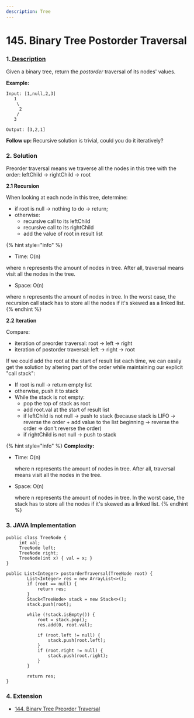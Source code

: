 ```yaml
---
description: Tree
---
```


# 145. Binary Tree Postorder Traversal

### 1.[ Description](https://leetcode.com/problems/binary-tree-postorder-traversal/description/)

Given a binary tree, return the _postorder_ traversal of its nodes' values.

**Example:**

```text
Input: [1,null,2,3]
   1
    \
     2
    /
   3

Output: [3,2,1]
```

**Follow up:** Recursive solution is trivial, could you do it iteratively?



### 2. Solution

Preorder traversal means we traverse all the nodes in this tree with the order: leftChild -&gt; rightChild -&gt; root

**2.1 Recursion**

When looking at each node in this tree, determine: 

* if root is null -&gt; nothing to do -&gt; return;
* otherwise:
  * recursive call to its leftChild 
  * recursive call to its rightChild
  * add the value of root in result list

{% hint style="info" %}
* Time: O\(n\)  

where n represents the amount of nodes in tree. After all, traversal means visit all the nodes in the tree.

* Space: O\(n\)  

where n represents the amount of nodes in tree. In the worst case, the recursion call stack has to store all the nodes if it's skewed as a linked list.
{% endhint %}

**2.2 Iteration**

Compare:

* iteration of preorder traversal: root -&gt; left -&gt; right
* iteration of postorder traversal: left -&gt; right -&gt; root

If we could add the root at the start of result list each time, we can easily get the solution by altering part of the order while maintaining our explicit "call stack":

* If root is null -&gt; return empty list
* otherwise, push it to stack
* While the stack is not empty:
  * pop the top of stack as root
  * add root.val at the start of result list 
  * if leftChild is not null -&gt; push to stack \(because stack is LIFO -&gt; reverse the order + add value to the list beginning -&gt; reverse the order  =&gt; don't reverse the order\)
  * if rightChild is not null -&gt; push to stack

{% hint style="info" %}
**Complexity:**

* Time: O\(n\)  

  where n represents the amount of nodes in tree. After all, traversal means visit all the nodes in the tree.

* Space: O\(n\)  

  where n represents the amount of nodes in tree. In the worst case, the stack has to store all the nodes if it's skewed as a linked list.
{% endhint %}



### 3. JAVA Implementation

```text
public class TreeNode {
     int val;
     TreeNode left;
     TreeNode right;
     TreeNode(int x) { val = x; }
}

public List<Integer> postorderTraversal(TreeNode root) {
        List<Integer> res = new ArrayList<>();
        if (root == null) {
            return res;
        }
        Stack<TreeNode> stack = new Stack<>();
        stack.push(root);
        
        while (!stack.isEmpty()) {
            root = stack.pop();
            res.add(0, root.val);
            
            if (root.left != null) {
                stack.push(root.left);
            }
            if (root.right != null) {
                stack.push(root.right);
            }
        }
        
        return res;
}
```



### 4. Extension

* [144. Binary Tree Preorder Traversal](https://app.gitbook.com/@alittlebit/s/data-structures-and-algorithms-in-java/144.-binary-tree-preorder-traversal)

